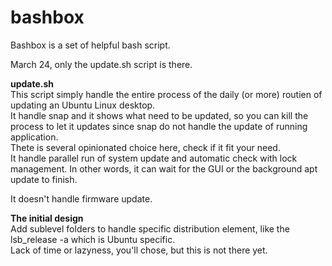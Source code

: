 # bashbox
Bashbox is a set of helpful bash script.  
  
March 24, only the update.sh script is there.  
  
__update.sh__  
This script simply handle the entire process of the daily (or more) routien of updating an Ubuntu Linux desktop.  
It handle snap and it shows what need to be updated, so you can kill the process to let it updates since snap do not handle the update of running application.  
Thete is several opinionated choice here, check if it fit your need.  
It handle parallel run of system update and automatic check with lock management. In other words, it can wait for the GUI or the background apt update to finish.  
  
It doesn't handle firmware update.  
  
  
__The initial design__  
Add sublevel folders to handle specific distribution element, like the lsb_release -a which is Ubuntu specific.  
Lack of time or lazyness, you'll chose, but this is not there yet.  
